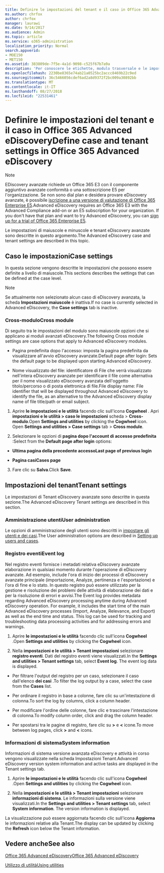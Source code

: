 ```yaml
---
title: Definire le impostazioni del tenant e il caso in Office 365 Advanced eDiscovery
ms.author: chrfox
author: chrfox
manager: laurawi
ms.date: 9/14/2017
ms.audience: Admin
ms.topic: article
ms.service: o365-administration
localization_priority: Normal
search.appverid:
- MOE150
- MET150
ms.assetid: 383809de-7f5e-4a1d-9098-c525f67b7a9a
description: 'Per conoscere le etichette, modulo trasversale e le impostazioni del tenant che è possibile definire a livello di casi di eDiscovery avanzate di Office 365.  '
ms.openlocfilehash: 2230be8365e74ab21a0525bc2accc8469b22c9ed
ms.sourcegitcommit: 36c5466056cdef6ad2a8d9372f2bc009a30892bb
ms.translationtype: MT
ms.contentlocale: it-IT
ms.lasthandoff: 08/27/2018
ms.locfileid: "22531461"
---
```

# <a name="define-case-and-tenant-settings-in-office-365-advanced-ediscovery"></a><span data-ttu-id="c661b-103">Definire le impostazioni del tenant e il caso in Office 365 Advanced eDiscovery</span><span class="sxs-lookup"><span data-stu-id="c661b-103">Define case and tenant settings in Office 365 Advanced eDiscovery</span></span>

> [!NOTE]
> <span data-ttu-id="c661b-p101">EDiscovery avanzate richiede un Office 365 E3 con il componente aggiuntivo avanzate conformità o una sottoscrizione E5 per l'organizzazione. Se non sono dial plan e desidera provare eDiscovery avanzate, è possibile [iscrizione a una versione di valutazione di Office 365 Enterprise E5](https://go.microsoft.com/fwlink/p/?LinkID=698279).</span><span class="sxs-lookup"><span data-stu-id="c661b-p101">Advanced eDiscovery requires an Office 365 E3 with the Advanced Compliance add-on or an E5 subscription for your organization. If you don't have that plan and want to try Advanced eDiscovery, you can [sign up for a trial of Office 365 Enterprise E5](https://go.microsoft.com/fwlink/p/?LinkID=698279).</span></span> 
  
<span data-ttu-id="c661b-106">Le impostazioni di maiuscole e minuscole e tenant eDiscovery avanzate sono descritte in questo argomento.</span><span class="sxs-lookup"><span data-stu-id="c661b-106">The Advanced eDiscovery case and tenant settings are described in this topic.</span></span>
  
## <a name="case-settings"></a><span data-ttu-id="c661b-107">Caso le impostazioni</span><span class="sxs-lookup"><span data-stu-id="c661b-107">Case settings</span></span>

<span data-ttu-id="c661b-108">In questa sezione vengono descritte le impostazioni che possono essere definite a livello di maiuscole.</span><span class="sxs-lookup"><span data-stu-id="c661b-108">This sections describes the settings that can be defined at the case level.</span></span>
  
> [!NOTE]
> <span data-ttu-id="c661b-109">Se attualmente non selezionato alcun caso di eDiscovery avanzata, la scheda **Impostazioni maiuscole** è inattiva.</span><span class="sxs-lookup"><span data-stu-id="c661b-109">If no case is currently selected in Advanced eDiscovery, the **Case settings** tab is inactive.</span></span> 
  
### <a name="cross-module"></a><span data-ttu-id="c661b-110">Cross-modulo</span><span class="sxs-lookup"><span data-stu-id="c661b-110">Cross module</span></span>

<span data-ttu-id="c661b-111">Di seguito tra le impostazioni del modulo sono maiuscole opzioni che si applicano ai moduli avanzati eDiscovery.</span><span class="sxs-lookup"><span data-stu-id="c661b-111">The following Cross module settings are case options that apply to Advanced eDiscovery modules.</span></span>
  
- <span data-ttu-id="c661b-112">Pagina predefinita dopo l'accesso: imposta la pagina predefinita da visualizzare all'avvio eDiscovery avanzate.</span><span class="sxs-lookup"><span data-stu-id="c661b-112">Default page after login: Sets the default page to be displayed upon starting Advanced eDiscovery.</span></span>
    
- <span data-ttu-id="c661b-113">Nome visualizzato del file: identificatore di File che verrà visualizzato nell'intera eDiscovery avanzate per identificare il file come alternativa per il nome visualizzato eDiscovery avanzata dell'oggetto titolo/percorso o di posta elettronica di file.</span><span class="sxs-lookup"><span data-stu-id="c661b-113">File display name: File identifier that will be displayed throughout Advanced eDiscovery to identify the file, as an alternative to the Advanced eDiscovery display name of file title/path or email subject.</span></span>
    
1. <span data-ttu-id="c661b-p102">Aprire **le impostazioni e le utilità** facendo clic sull'icona **Cogwheel** . Apri **impostazioni e le utilità \> caso le impostazioni** scheda \> **Cross-modulo**.</span><span class="sxs-lookup"><span data-stu-id="c661b-p102">Open **Settings and utilities** by clicking the **Cogwheel** icon. Open **Settings and utilities \> Case settings** tab \> **Cross module**.</span></span> 
    
2. <span data-ttu-id="c661b-116">Selezionare le opzioni di **pagina dopo l'account di accesso predefinita** :</span><span class="sxs-lookup"><span data-stu-id="c661b-116">Select from the **Default page after login** options:</span></span> 
    
  - <span data-ttu-id="c661b-117">**Ultima pagina della precedente accesso**</span><span class="sxs-lookup"><span data-stu-id="c661b-117">**Last page of previous login**</span></span>
    
  - <span data-ttu-id="c661b-118">**Pagina casi**</span><span class="sxs-lookup"><span data-stu-id="c661b-118">**Cases page**</span></span>
    
3. <span data-ttu-id="c661b-119">Fare clic su **Salva**.</span><span class="sxs-lookup"><span data-stu-id="c661b-119">Click **Save**.</span></span>
    
## <a name="tenant-settings"></a><span data-ttu-id="c661b-120">Impostazioni del tenant</span><span class="sxs-lookup"><span data-stu-id="c661b-120">Tenant settings</span></span>

<span data-ttu-id="c661b-121">Le impostazioni di Tenant eDiscovery avanzate sono descritte in questa sezione.</span><span class="sxs-lookup"><span data-stu-id="c661b-121">The Advanced eDiscovery Tenant settings are described in this section.</span></span>
  
### <a name="user-administration"></a><span data-ttu-id="c661b-122">Amministrazione utenti</span><span class="sxs-lookup"><span data-stu-id="c661b-122">User administration</span></span>

<span data-ttu-id="c661b-123">Le opzioni di amministrazione degli utenti sono descritti in [impostare gli utenti e dei casi](set-up-users-and-cases-in-advanced-ediscovery.md).</span><span class="sxs-lookup"><span data-stu-id="c661b-123">The User administration options are described in [Setting up users and cases](set-up-users-and-cases-in-advanced-ediscovery.md).</span></span>
  
### <a name="event-log"></a><span data-ttu-id="c661b-124">Registro eventi</span><span class="sxs-lookup"><span data-stu-id="c661b-124">Event log</span></span>

<span data-ttu-id="c661b-p103">Nel registro eventi fornisce i metadati relativa eDiscovery avanzate elaborazione in qualsiasi momento durante l'operazione di eDiscovery avanzate. Ad esempio, include l'ora di inizio dei processi di eDiscovery avanzate principale (importazione, Analyze, pertinenza e l'esportazione) e l'ora di fine e lo stato. In questo registro può essere utilizzato per la gestione e risoluzione dei problemi delle attività di elaborazione dei dati e per la risoluzione di errori e avvisi.</span><span class="sxs-lookup"><span data-stu-id="c661b-p103">The Event log provides metadata regarding Advanced eDiscovery processing anytime during Advanced eDiscovery operation. For example, it includes the start time of the main Advanced eDiscovery processes (Import, Analyze, Relevance, and Export) as well as the end time and status. This log can be used for tracking and troubleshooting data processing activities and for addressing errors and warnings.</span></span>
  
1. <span data-ttu-id="c661b-128">Aprire **le impostazioni e le utilità** facendo clic sull'icona **Cogwheel** .</span><span class="sxs-lookup"><span data-stu-id="c661b-128">Open **Settings and utilities** by clicking the **Cogwheel** icon.</span></span> 
    
2. <span data-ttu-id="c661b-p104">Nella **impostazioni e le utilità \> Tenant impostazioni** selezionare **registro eventi**. Dati del registro eventi viene visualizzati.</span><span class="sxs-lookup"><span data-stu-id="c661b-p104">In the **Settings and utilities \> Tenant settings** tab, select **Event log**. The event log data is displayed.</span></span>
    
  - <span data-ttu-id="c661b-131">Per filtrare l'output del registro per un caso, selezionare il caso dall'elenco **dei casi** .</span><span class="sxs-lookup"><span data-stu-id="c661b-131">To filter the log output by a case, select the case from the **Cases** list.</span></span> 
    
  - <span data-ttu-id="c661b-132">Per ordinare il registro in base a colonne, fare clic su un'intestazione di colonna.</span><span class="sxs-lookup"><span data-stu-id="c661b-132">To sort the log by columns, click a column header.</span></span> 
    
  - <span data-ttu-id="c661b-133">Per modificare l'ordine delle colonne, fare clic e trascinare l'intestazione di colonna.</span><span class="sxs-lookup"><span data-stu-id="c661b-133">To modify column order, click and drag the column header.</span></span>
    
  - <span data-ttu-id="c661b-134">Per spostarsi tra le pagine di registro, fare clic su **\>** e **\<** icone.</span><span class="sxs-lookup"><span data-stu-id="c661b-134">To move between log pages, click **\>** and **\<** icons.</span></span> 
    
### <a name="system-information"></a><span data-ttu-id="c661b-135">Informazioni di sistema</span><span class="sxs-lookup"><span data-stu-id="c661b-135">System information</span></span>

<span data-ttu-id="c661b-136">Informazioni di sistema versione avanzata eDiscovery e attività in corso vengono visualizzate nella scheda Impostazioni Tenant.</span><span class="sxs-lookup"><span data-stu-id="c661b-136">Advanced eDiscovery version system information and active tasks are displayed in the Tenant settings tab.</span></span>
  
1. <span data-ttu-id="c661b-137">Aprire **le impostazioni e le utilità** facendo clic sull'icona **Cogwheel** .</span><span class="sxs-lookup"><span data-stu-id="c661b-137">Open **Settings and utilities** by clicking the **Cogwheel** icon.</span></span> 
    
2. <span data-ttu-id="c661b-p105">Nella **impostazioni e le utilità \> Tenant impostazioni** selezionare **informazioni di sistema**. Le informazioni sulla versione viene visualizzati.</span><span class="sxs-lookup"><span data-stu-id="c661b-p105">In the **Settings and utilities \> Tenant settings** tab, select **System information**. The version information is displayed.</span></span>
    
<span data-ttu-id="c661b-140">La visualizzazione può essere aggiornata facendo clic sull'icona **Aggiorna** le informazioni relative alla Tenant.</span><span class="sxs-lookup"><span data-stu-id="c661b-140">The display can be updated by clicking the **Refresh** icon below the Tenant information.</span></span> 
  
## <a name="see-also"></a><span data-ttu-id="c661b-141">Vedere anche</span><span class="sxs-lookup"><span data-stu-id="c661b-141">See also</span></span>

[<span data-ttu-id="c661b-142">Office 365 Advanced eDiscovery</span><span class="sxs-lookup"><span data-stu-id="c661b-142">Office 365 Advanced eDiscovery</span></span>](office-365-advanced-ediscovery.md)
  
[<span data-ttu-id="c661b-143">Utilizzo di utilità</span><span class="sxs-lookup"><span data-stu-id="c661b-143">Using utilities</span></span>](use-advanced-ediscovery-utilities.md)

